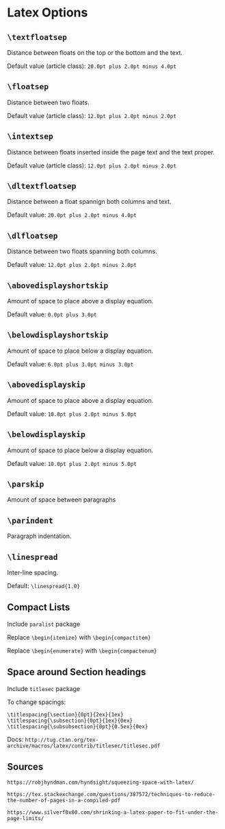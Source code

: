 # Latex Options

## `\textfloatsep`

Distance between floats on the top or the bottom and the text.

Default value (article class): `20.0pt plus 2.0pt minus 4.0pt`

## `\floatsep`

Distance between two floats.

Default value (article class): `12.0pt plus 2.0pt minus 2.0pt`

## `\intextsep`

Distance between floats inserted inside the page text and the text proper.

Default value (article class): `12.0pt plus 2.0pt minus 2.0pt`

## `\dltextfloatsep`

Distance between a float spannign both columns and text.

Default value: `20.0pt plus 2.0pt minus 4.0pt`

## `\dlfloatsep`

Distance between two floats spanning both columns.

Default value: `12.0pt plus 2.0pt minus 2.0pt`

## `\abovedisplayshortskip`

Amount of space to place above a display equation.

Default value: `0.0pt plus 3.0pt`

## `\belowdisplayshortskip`

Amount of space to place below a display equation.

Default value: `6.0pt plus 3.0pt minus 3.0pt`

## `\abovedisplayskip`

Amount of space to place above a display equation.

Default value: `10.0pt plus 2.0pt minus 5.0pt`

## `\belowdisplayskip`

Amount of space to place below a display equation.

Default value: `10.0pt plus 2.0pt minus 5.0pt`

## `\parskip`

Amount of space between paragraphs

## `\parindent`

Paragraph indentation.

## `\linespread`

Inter-line spacing.

Default: `\linespread{1.0}`

## Compact Lists

Include `paralist` package

Replace `\begin{itemize}` with `\begin{compactitem}`

Replace `\begin{enumerate}` with `\begin{compactenum}`

## Space around Section headings

Include `titlesec` package

To change spacings: 
```
\titlespacing{\section}{0pt}{2ex}{1ex}
\titlespacing{\subsection}{0pt}{1ex}{0ex}
\titlespacing{\subsubsection}{0pt}{0.5ex}{0ex}
```

Docs: `http://tug.ctan.org/tex-archive/macros/latex/contrib/titlesec/titlesec.pdf`


## Sources

`https://robjhyndman.com/hyndsight/squeezing-space-with-latex/`

`https://tex.stackexchange.com/questions/387572/techniques-to-reduce-the-number-of-pages-in-a-compiled-pdf`

`https://www.silverf0x00.com/shrinking-a-latex-paper-to-fit-under-the-page-limits/`